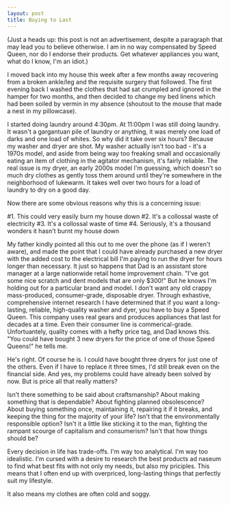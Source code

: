 ```yaml
---
layout: post
title: Buying to Last
---
```


(Just a heads up: this post is not an advertisement, despite a paragraph that may lead you to believe otherwise. I am in no way compensated by Speed Queen, nor do I endorse their products. Get whatever appliances you want, what do I know, I'm an idiot.)

I moved back into my house this week after a few months away recovering from a broken ankle/leg and the requisite surgery that followed. The first evening back I washed the clothes that had sat crumpled and ignored in the hamper for two months, and then decided to change my bed linens which had been soiled by vermin in my absence (shoutout to the mouse that made a nest in my pillowcase).

I started doing laundry around 4:30pm. At 11:00pm I was still doing laundry. It wasn't a gargantuan pile of laundry or anything, it was merely one load of darks and one load of whites. So why did it take over six hours? Because my washer and dryer are shot. My washer actually isn't too bad - it's a 1970s model, and aside from being way too freaking small and occasionally eating an item of clothing in the agitator mechanism, it's fairly reliable. The real issue is my dryer, an early 2000s model I'm guessing, which doesn't so much dry clothes as gently toss them around until they're somewhere in the neighborhood of lukewarm. It takes well over two hours for a load of laundry to dry on a good day.

Now there are some obvious reasons why this is a concerning issue:

#1. This could very easily burn my house down
#2. It's a collossal waste of electricity
#3. It's a collossal waste of time
#4. Seriously, it's a thousand wonders it hasn't burnt my house down

My father kindly pointed all this out to me over the phone (as if I weren't aware), and made the point that I could have already purchased a new dryer with the added cost to the electrical bill I'm paying to run the dryer for hours longer than necessary. It just so happens that Dad is an assistant store manager at a large nationwide retail home improvement chain. "I've got some nice scratch and dent models that are only $300!" But he knows I'm holding out for a particular brand and model. I don't want any old crappy mass-produced, consumer-grade, disposable dryer. Through exhastive, comprehensive internet research I have determined that if you want a long-lasting, reliable, high-quality washer and dyer, you have to buy a Speed Queen. This company uses real gears and produces appliances that last for decades at a time. Even their consumer line is commerical-grade. Unfortuantely, quality comes with a hefty price tag, and Dad knows this. "You could have bought 3 new dryers for the price of one of those Speed Queens!" he tells me. 

He's right. Of course he is. I could have bought three dryers for just one of the others. Even if I have to replace it three times, I'd still break even on the financial side. And yes, my problems could have already been solved by now. But is price all that really matters?

Isn't there something to be said about craftsmanship? About making something that is dependable? About fighting planned obsolescence? About buying something once, maintaining it, repairing it if it breaks, and keeping the thing for the majority of your life? Isn't that the environmentally responsible option? Isn't it a little like sticking it to the man, fighting the rampant scourge of capitalism and consumerism? Isn't that how things should be?

Every decision in life has trade-offs. I'm way too analytical. I'm way too idealistic. I'm cursed with a desire to research the best products ad naseum to find what best fits with not only my needs, but also my priciples. This means that I often end up with overpriced, long-lasting things that perfectly suit my lifestyle.

It also means my clothes are often cold and soggy.
